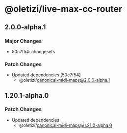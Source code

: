 # @oletizi/live-max-cc-router

## 2.0.0-alpha.1

### Major Changes

- 50c7f54: changesets

### Patch Changes

- Updated dependencies [50c7f54]
  - @oletizi/canonical-midi-maps@2.0.0-alpha.1

## 1.20.1-alpha.0

### Patch Changes

- Updated dependencies
  - @oletizi/canonical-midi-maps@1.21.0-alpha.0
